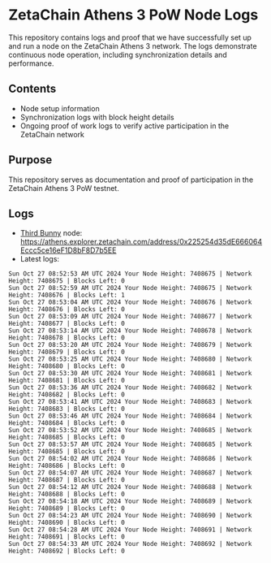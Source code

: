 # ZetaChain Athens 3 PoW Node Logs
This repository contains logs and proof that we have successfully set up and run a node on the ZetaChain Athens 3 network. The logs demonstrate continuous node operation, including synchronization details and performance.

## Contents
- Node setup information
- Synchronization logs with block height details
- Ongoing proof of work logs to verify active participation in the ZetaChain network

## Purpose
This repository serves as documentation and proof of participation in the ZetaChain Athens 3 PoW testnet.

## Logs

- [Third Bunny](https://thirdbunny.xyz/) node: https://athens.explorer.zetachain.com/address/0x225254d35dE666064Eccc5ce16eF1D8bF8D7b5EE
- Latest logs:
```
Sun Oct 27 08:52:53 AM UTC 2024 Your Node Height: 7408675 | Network Height: 7408675 | Blocks Left: 0
Sun Oct 27 08:52:59 AM UTC 2024 Your Node Height: 7408675 | Network Height: 7408676 | Blocks Left: 1
Sun Oct 27 08:53:04 AM UTC 2024 Your Node Height: 7408676 | Network Height: 7408676 | Blocks Left: 0
Sun Oct 27 08:53:09 AM UTC 2024 Your Node Height: 7408677 | Network Height: 7408677 | Blocks Left: 0
Sun Oct 27 08:53:14 AM UTC 2024 Your Node Height: 7408678 | Network Height: 7408678 | Blocks Left: 0
Sun Oct 27 08:53:20 AM UTC 2024 Your Node Height: 7408679 | Network Height: 7408679 | Blocks Left: 0
Sun Oct 27 08:53:25 AM UTC 2024 Your Node Height: 7408680 | Network Height: 7408680 | Blocks Left: 0
Sun Oct 27 08:53:30 AM UTC 2024 Your Node Height: 7408681 | Network Height: 7408681 | Blocks Left: 0
Sun Oct 27 08:53:36 AM UTC 2024 Your Node Height: 7408682 | Network Height: 7408682 | Blocks Left: 0
Sun Oct 27 08:53:41 AM UTC 2024 Your Node Height: 7408683 | Network Height: 7408683 | Blocks Left: 0
Sun Oct 27 08:53:46 AM UTC 2024 Your Node Height: 7408684 | Network Height: 7408684 | Blocks Left: 0
Sun Oct 27 08:53:52 AM UTC 2024 Your Node Height: 7408685 | Network Height: 7408685 | Blocks Left: 0
Sun Oct 27 08:53:57 AM UTC 2024 Your Node Height: 7408685 | Network Height: 7408685 | Blocks Left: 0
Sun Oct 27 08:54:02 AM UTC 2024 Your Node Height: 7408686 | Network Height: 7408686 | Blocks Left: 0
Sun Oct 27 08:54:07 AM UTC 2024 Your Node Height: 7408687 | Network Height: 7408687 | Blocks Left: 0
Sun Oct 27 08:54:12 AM UTC 2024 Your Node Height: 7408688 | Network Height: 7408688 | Blocks Left: 0
Sun Oct 27 08:54:18 AM UTC 2024 Your Node Height: 7408689 | Network Height: 7408689 | Blocks Left: 0
Sun Oct 27 08:54:23 AM UTC 2024 Your Node Height: 7408690 | Network Height: 7408690 | Blocks Left: 0
Sun Oct 27 08:54:28 AM UTC 2024 Your Node Height: 7408691 | Network Height: 7408691 | Blocks Left: 0
Sun Oct 27 08:54:33 AM UTC 2024 Your Node Height: 7408692 | Network Height: 7408692 | Blocks Left: 0
```
